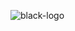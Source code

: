 
![black-logo](https://user-images.githubusercontent.com/89343927/148327270-f6306a08-a986-432f-8e55-fcd4cd28ec39.png)
